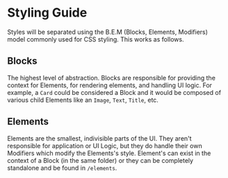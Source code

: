 # Styling Guide

Styles will be separated using the B.E.M (Blocks, Elements, Modifiers) model commonly used for CSS styling. This works as follows.

## Blocks

The highest level of abstraction. Blocks are responsible for providing the context for Elements, for rendering elements,
and handling UI logic. For example, a `Card` could be considered a Block and it would be composed of various child Elements like an `Image`, `Text`, `Title`, etc.

## Elements

Elements are the smallest, indivisible parts of the UI. They aren't responsible for application or UI Logic, but they do handle their own Modifiers which modify the Elements's style. Element's can exist in the context of a Block (in the same folder) or they can be completely standalone and be found in `/elements`.
